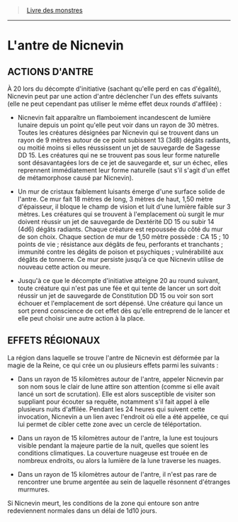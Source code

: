 ﻿> [Livre des monstres](tome_of_beasts.md)

---

# L'antre de Nicnevin

## ACTIONS D'ANTRE

À 20 lors du décompte d'initiative (sachant qu'elle perd en cas d'égalité), Nicnevin peut par une action d'antre déclencher l'un des effets suivants (elle ne peut cependant pas utiliser le même effet deux rounds d'affilée) :

* Nicnevin fait apparaître un flamboiement incandescent de lumière lunaire depuis un point qu'elle peut voir dans un rayon de 30 mètres. Toutes les créatures désignées par Nicnevin qui se trouvent dans un rayon de 9 mètres autour de ce point subissent 13 (3d8) dégâts radiants, ou moitié moins si elles réussissent un jet de sauvegarde de Sagesse DD 15. Les créatures qui ne se trouvent pas sous leur forme naturelle sont désavantagées lors de ce jet de sauvegarde et, sur un échec, elles reprennent immédiatement leur forme naturelle (saut s'il s'agit d'un effet de métamorphose causé par Nicnevin).

* Un mur de cristaux faiblement luisants émerge d'une surface solide de l'antre. Ce mur fait 18 mètres de long, 3 mètres de haut, 1,50 mètre d'épaisseur, il bloque le champ de vision et luit d'une lumière faible sur 3 mètres. Les créatures qui se trouvent à l'emplacement où surgit le mur doivent réussir un jet de sauvegarde de Dextérité DD 15 ou subir 14 (4d6) dégâts radiants. Chaque créature est repoussée du côté du mur de son choix. Chaque section de mur de 1,50 mètre possède : CA 15 ; 10 points de vie ; résistance aux dégâts de feu, perforants et tranchants ; immunité contre les dégâts de poison et psychiques ; vulnérabilité aux dégâts de tonnerre. Ce mur persiste jusqu'à ce que Nicnevin utilise de nouveau cette action ou meure.

* Jusqu'à ce que le décompte d'initiative atteigne 20 au round suivant, toute créature qui n'est pas une fée et qui tente de lancer un sort doit réussir un jet de sauvegarde de Constitution DD 15 ou voir son sort échouer et l'emplacement de sort dépensé. Une créature qui lance un sort prend conscience de cet effet dès qu'elle entreprend de le lancer et elle peut choisir une autre action à la place.

## EFFETS RÉGIONAUX

La région dans laquelle se trouve l'antre de Nicnevin est déformée par la magie de la Reine, ce qui crée un ou plusieurs effets parmi les suivants :

* Dans un rayon de 15 kilomètres autour de l'antre, appeler Nicnevin par son nom sous le clair de lune attire son attention (comme si elle avait lancé un sort de scrutation). Elle est alors susceptible de visiter son suppliant pour écouter sa requête, notamment s'il fait appel à elle plusieurs nuits d'affilée. Pendant les 24 heures qui suivent cette invocation, Nicnevin a un lien avec l'endroit où elle a été appelée, ce qui lui permet de cibler cette zone avec un cercle de téléportation.

* Dans un rayon de 15 kilomètres autour de l'antre, la lune est toujours visible pendant la majeure partie de la nuit, quelles que soient les conditions climatiques. La couverture nuageuse est trouée en de nombreux endroits, ou alors la lumière de la lune traverse les nuages.

* Dans un rayon de 15 kilomètres autour de l'antre, il n'est pas rare de rencontrer une brume argentée au sein de laquelle résonnent d'étranges murmures.

Si Nicnevin meurt, les conditions de la zone qui entoure son antre redeviennent normales dans un délai de 1d10 jours.

